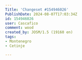```yaml
---
Title: 'Changeset #154946026'
PublishDate: 2024-08-07T17:03:34Z
id: 154946026
user: Cascafico
comment: wood
created_by: JOSM/1.5 (19160 en)
tags:
- Montenegro
- Cetinje

---
```


